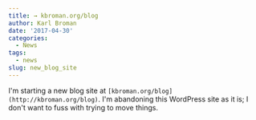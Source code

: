 ```yaml
---
title: → kbroman.org/blog
author: Karl Broman
date: '2017-04-30'
categories:
  - News
tags:
  - news
slug: new_blog_site
---
```


I'm starting a new blog site at `[kbroman.org/blog](http://kbroman.org/blog)`. I'm abandoning this WordPress site as it is; I don't want to fuss with trying to move things.
